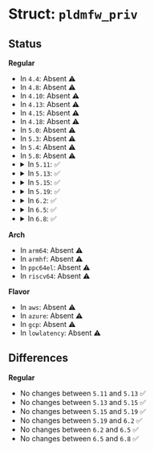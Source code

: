 # Struct: <code>pldmfw_priv</code>

## Status
<b>Regular</b>
<ul>
<li>
In <code>4.4</code>: Absent ⚠️
</li>
<li>
In <code>4.8</code>: Absent ⚠️
</li>
<li>
In <code>4.10</code>: Absent ⚠️
</li>
<li>
In <code>4.13</code>: Absent ⚠️
</li>
<li>
In <code>4.15</code>: Absent ⚠️
</li>
<li>
In <code>4.18</code>: Absent ⚠️
</li>
<li>
In <code>5.0</code>: Absent ⚠️
</li>
<li>
In <code>5.3</code>: Absent ⚠️
</li>
<li>
In <code>5.4</code>: Absent ⚠️
</li>
<li>
In <code>5.8</code>: Absent ⚠️
</li>
<li>
<details>
<summary>In <code>5.11</code>: ✅</summary>

```c
struct pldmfw_priv {
    struct pldmfw *context;
    const struct firmware *fw;
    size_t offset;
    struct list_head records;
    struct list_head components;
    const struct __pldm_header *header;
    u16 total_header_size;
    u16 component_bitmap_len;
    u16 bitmap_size;
    u16 component_count;
    const u8 *component_start;
    const u8 *record_start;
    u8 record_count;
    u32 header_crc;
    struct pldmfw_record *matching_record;
};
```
</details>
</li>
<li>
<details>
<summary>In <code>5.13</code>: ✅</summary>

```c
struct pldmfw_priv {
    struct pldmfw *context;
    const struct firmware *fw;
    size_t offset;
    struct list_head records;
    struct list_head components;
    const struct __pldm_header *header;
    u16 total_header_size;
    u16 component_bitmap_len;
    u16 bitmap_size;
    u16 component_count;
    const u8 *component_start;
    const u8 *record_start;
    u8 record_count;
    u32 header_crc;
    struct pldmfw_record *matching_record;
};
```
</details>
</li>
<li>
<details>
<summary>In <code>5.15</code>: ✅</summary>

```c
struct pldmfw_priv {
    struct pldmfw *context;
    const struct firmware *fw;
    size_t offset;
    struct list_head records;
    struct list_head components;
    const struct __pldm_header *header;
    u16 total_header_size;
    u16 component_bitmap_len;
    u16 bitmap_size;
    u16 component_count;
    const u8 *component_start;
    const u8 *record_start;
    u8 record_count;
    u32 header_crc;
    struct pldmfw_record *matching_record;
};
```
</details>
</li>
<li>
<details>
<summary>In <code>5.19</code>: ✅</summary>

```c
struct pldmfw_priv {
    struct pldmfw *context;
    const struct firmware *fw;
    size_t offset;
    struct list_head records;
    struct list_head components;
    const struct __pldm_header *header;
    u16 total_header_size;
    u16 component_bitmap_len;
    u16 bitmap_size;
    u16 component_count;
    const u8 *component_start;
    const u8 *record_start;
    u8 record_count;
    u32 header_crc;
    struct pldmfw_record *matching_record;
};
```
</details>
</li>
<li>
<details>
<summary>In <code>6.2</code>: ✅</summary>

```c
struct pldmfw_priv {
    struct pldmfw *context;
    const struct firmware *fw;
    size_t offset;
    struct list_head records;
    struct list_head components;
    const struct __pldm_header *header;
    u16 total_header_size;
    u16 component_bitmap_len;
    u16 bitmap_size;
    u16 component_count;
    const u8 *component_start;
    const u8 *record_start;
    u8 record_count;
    u32 header_crc;
    struct pldmfw_record *matching_record;
};
```
</details>
</li>
<li>
<details>
<summary>In <code>6.5</code>: ✅</summary>

```c
struct pldmfw_priv {
    struct pldmfw *context;
    const struct firmware *fw;
    size_t offset;
    struct list_head records;
    struct list_head components;
    const struct __pldm_header *header;
    u16 total_header_size;
    u16 component_bitmap_len;
    u16 bitmap_size;
    u16 component_count;
    const u8 *component_start;
    const u8 *record_start;
    u8 record_count;
    u32 header_crc;
    struct pldmfw_record *matching_record;
};
```
</details>
</li>
<li>
<details>
<summary>In <code>6.8</code>: ✅</summary>

```c
struct pldmfw_priv {
    struct pldmfw *context;
    const struct firmware *fw;
    size_t offset;
    struct list_head records;
    struct list_head components;
    const struct __pldm_header *header;
    u16 total_header_size;
    u16 component_bitmap_len;
    u16 bitmap_size;
    u16 component_count;
    const u8 *component_start;
    const u8 *record_start;
    u8 record_count;
    u32 header_crc;
    struct pldmfw_record *matching_record;
};
```
</details>
</li>
</ul>
<b>Arch</b>
<ul>
<li>
In <code>arm64</code>: Absent ⚠️
</li>
<li>
In <code>armhf</code>: Absent ⚠️
</li>
<li>
In <code>ppc64el</code>: Absent ⚠️
</li>
<li>
In <code>riscv64</code>: Absent ⚠️
</li>
</ul>
<b>Flavor</b>
<ul>
<li>
In <code>aws</code>: Absent ⚠️
</li>
<li>
In <code>azure</code>: Absent ⚠️
</li>
<li>
In <code>gcp</code>: Absent ⚠️
</li>
<li>
In <code>lowlatency</code>: Absent ⚠️
</li>
</ul>

## Differences
<b>Regular</b>
<ul>
<li>
No changes between <code>5.11</code> and <code>5.13</code> ✅
</li>
<li>
No changes between <code>5.13</code> and <code>5.15</code> ✅
</li>
<li>
No changes between <code>5.15</code> and <code>5.19</code> ✅
</li>
<li>
No changes between <code>5.19</code> and <code>6.2</code> ✅
</li>
<li>
No changes between <code>6.2</code> and <code>6.5</code> ✅
</li>
<li>
No changes between <code>6.5</code> and <code>6.8</code> ✅
</li>
</ul>
